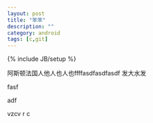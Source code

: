 ```yaml
---
layout: post
title: "笨笨"
description: ""
category: android
tags: [c,git]
---
```

{% include JB/setup %}


阿斯顿法国人他人也人也ffffasdfasdfasdf
发大水发

fasf


adf


vzcv
r
c

